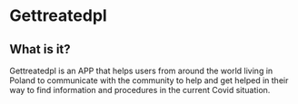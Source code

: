# Gettreatedpl

## What is it?

Gettreatedpl is an APP that helps users from around the world living in Poland to communicate with the community to help and get helped in their way to find information and procedures in the current Covid situation.
